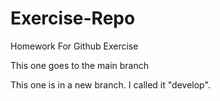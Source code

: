 # Exercise-Repo
Homework For Github Exercise

This one goes to the main branch

This one is in a new branch. I called it "develop".
